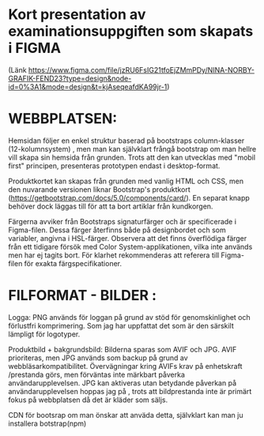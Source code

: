 # Kort presentation av examinationsuppgiften som skapats i FIGMA 


(Länk https://www.figma.com/file/jzRU6FsIG21tfoEjZMmPDy/NINA-NORBY-GRAFIK-FEND23?type=design&node-id=0%3A1&mode=design&t=kjAseqeafdKA99jr-1)


# WEBBPLATSEN:

Hemsidan följer en enkel struktur baserad på bootstraps column-klasser (12-kolumnsystem) , men man kan självklart frångå bootstrap om man hellre vill skapa sin hemsida från grunden. Trots att den kan utvecklas med "mobil first" principen, presenteras prototypen endast i desktop-format.

Produktkortet kan skapas från grunden med vanlig HTML och CSS, men den nuvarande versionen liknar Bootstrap's produktkort (https://getbootstrap.com/docs/5.0/components/card/). En separat knapp behöver dock läggas till för att ta bort artiklar från kundkorgen.

Färgerna avviker från Bootstraps signaturfärger och är specificerade i Figma-filen. Dessa färger återfinns både på designbordet och som variabler, angivna i HSL-färger. 
Observera att det finns överflödiga färger från ett tidigare försök med Color System-applikationen, vilka inte används men har ej tagits bort. För klarhet rekommenderas att referera till Figma-filen för exakta färgspecifikationer.




# FILFORMAT - BILDER :


Logga: PNG används för loggan på grund av stöd för genomskinlighet och förlustfri komprimering. Som jag har uppfattat det som är den särskilt lämpligt för logotyper.

Produktbild + bakgrundsbild: 
Bilderna sparas som AVIF och JPG. AVIF prioriteras, men JPG används som backup på grund av webbläsarkompatibilitet. Övervägningar kring AVIFs krav på enhetskraft /prestanda görs, men förväntas inte märkbart påverka användarupplevelsen. JPG kan aktiveras utan betydande påverkan på användarupplevelsen hoppas jag på , trots att bildprestanda inte är primärt fokus på webbplatsen då det är kläder som säljs.









CDN för bootsrap om man önskar att anväda detta, självklart kan man ju installera botstrap(npm)
<link href="https://cdn.jsdelivr.net/npm/bootstrap@5.3.2/dist/css/bootstrap.min.css" rel="stylesheet" integrity="sha384-T3c6CoIi6uLrA9TneNEoa7RxnatzjcDSCmG1MXxSR1GAsXEV/Dwwykc2MPK8M2HN" crossorigin="anonymous">

<script src="https://cdn.jsdelivr.net/npm/bootstrap@5.3.2/dist/js/bootstrap.bundle.min.js" integrity="sha384-C6RzsynM9kWDrMNeT87bh95OGNyZPhcTNXj1NW7RuBCsyN/o0jlpcV8Qyq46cDfL" crossorigin="anonymous"></script>
